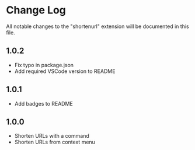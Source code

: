 # Change Log

All notable changes to the "shortenurl" extension will be documented in this file.

## 1.0.2
- Fix typo in package.json
- Add required VSCode version to README

## 1.0.1
- Add badges to README

## 1.0.0

- Shorten URLs with a command
- Shorten URLs from context menu

